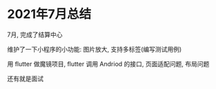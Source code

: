 # 2021年7月总结

7月, 完成了结算中心

维护了一下小程序的小功能: 图片放大, 支持多标签(编写测试用例)

用 flutter 做魔镜项目, flutter 调用 Andriod 的接口, 页面适配问题, 布局问题

还有就是面试
